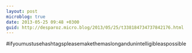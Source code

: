 ```yaml
---
layout: post
microblog: true
date: 2013-05-25 09:48 +0300
guid: http://desparoz.micro.blog/2013/05/25/t338184734737842176.html
---
```

#ifyoumustusehashtagspleasemakethemaslongandunintelligibleaspossible
